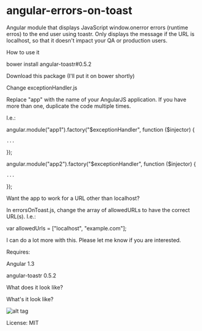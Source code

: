 # angular-errors-on-toast
Angular module that displays JavaScript window.onerror errors (runtime erros) to the end user using toastr. Only displays the message if the URL is localhost, so that it doesn't impact your QA or production users.


How to use it

bower install angular-toastr#0.5.2

Download this package (I'll put it on bower shortly)


Change exceptionHandler.js

Replace "app" with the name of your AngularJS application. If you have more than one, duplicate the code multiple times.

I.e.:

  angular.module("app1").factory("$exceptionHandler", function ($injector) {

    ...

  });

  angular.module("app2").factory("$exceptionHandler", function ($injector) {

    ...

  });


Want the app to work for a URL other than localhost?

In errorsOnToast.js, change the array of allowedURLs to have the correct URL(s). I.e.:

  var allowedUrls = ["localhost", "example.com"];


I can do a lot more with this. Please let me know if you are interested.


Requires:

Angular 1.3

angular-toastr 0.5.2


What does it look like?

What's it look like?

![alt tag](https://raw.githubusercontent.com/joehoppe/angular-errors-on-toast/master/readme/error.PNG)


License: MIT
